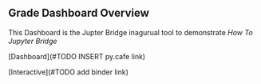 ## Grade Dashboard Overview

This Dashboard is the Jupter Bridge inagurual tool to demonstrate *How To Jupyter Bridge*

[Dashboard](#TODO INSERT py.cafe link)

[Interactive](#TODO add binder link)

